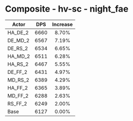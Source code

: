 # Composite - hv-sc - night_fae
| Actor | DPS | Increase |
|---|:---:|:---:|
|HA_DE_2|6660|8.70%|
|DE_MD_2|6567|7.19%|
|DE_RS_2|6534|6.65%|
|HA_MD_2|6511|6.28%|
|HA_RS_2|6467|5.55%|
|DE_FF_2|6431|4.97%|
|MD_RS_2|6389|4.29%|
|HA_FF_2|6365|3.89%|
|MD_FF_2|6288|2.63%|
|RS_FF_2|6249|2.00%|
|Base|6127|0.00%|
